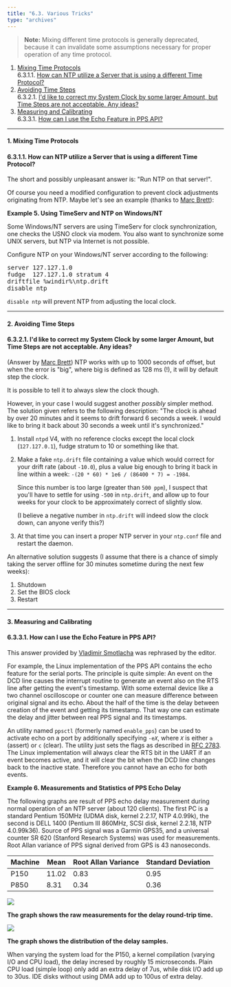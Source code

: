 ```yaml
---
title: "6.3. Various Tricks"
type: "archives"
---
```


> **Note:** Mixing different time protocols is generally deprecated, because it can invalidate some assumptions necessary for proper operation of any time protocol.

1. [Mixing Time Protocols](#mixing-time-protocols)  
6.3.1.1. [How can NTP utilize a Server that is using a different Time Protocol?](#how-can-ntp-utilize-a-server-that-is-using-a-different-time-protocol)  
2. [Avoiding Time Steps](#avoiding-time-steps)  
6.3.2.1. [I'd like to correct my System Clock by some larger Amount, but Time Steps are not acceptable. Any ideas?](#id-like-to-correct-my-system-clock-by-some-larger-amount-but-time-steps-are-not-acceptable-any-ideas)  
3. [Measuring and Calibrating](#measuring-and-calibrating)  
6.3.3.1. [How can I use the Echo Feature in PPS API?](#how-can-i-use-the-echo-feature-in-pps-api)  

* * *

#### 1. Mixing Time Protocols

#### 6.3.1.1. How can NTP utilize a Server that is using a different Time Protocol?

The short and possibly unpleasant answer is: "Run NTP on that server!".

Of course you need a modified configuration to prevent clock adjustments originating from NTP. Maybe let's see an example (thanks to [Marc Brett](mailto:Marc.Brett@westgeo.com)):

**Example 5. Using TimeServ and NTP on Windows/NT**

Some Windows/NT servers are using TimeServ for clock synchronization, one checks the USNO clock via modem. You also want to synchronize some UNIX servers, but NTP via Internet is not possible.

Configure NTP on your Windows/NT server according to the following:

<pre>server 127.127.1.0
fudge  127.127.1.0 stratum 4
driftfile %windir%\ntp.drift
disable ntp</pre>

`disable ntp` will prevent NTP from adjusting the local clock.

* * *

#### 2. Avoiding Time Steps

#### 6.3.2.1. I'd like to correct my System Clock by some larger Amount, but Time Steps are not acceptable. Any ideas?

(Answer by [Marc Brett](mailto:Marc.Brett@westgeo.com)) NTP works with up to 1000 seconds of offset, but when the error is "big", where big is defined as 128 ms (!), it will by default step the clock.

It is possible to tell it to always slew the clock though.

However, in your case I would suggest another _possibly_ simpler method. The solution given refers to the following description: "The clock is ahead by over 20 minutes and it seems to drift forward 6 seconds a week. I would like to bring it back about 30 seconds a week until it's synchronized."

1.  Install `ntpd` V4, with no reference clocks except the local clock (`127.127.0.1`), fudge stratum to 10 or something like that.

2.  Make a fake `ntp.drift` file containing a value which would correct for your drift rate (about `-10.0`), plus a value big enough to bring it back in line within a week: `-(20 * 60) * 1e6 / (86400 * 7) = -1984`.

    Since this number is too large (greater than `500 ppm`), I suspect that you'll have to settle for using `-500` in `ntp.drift`, and allow up to four weeks for your clock to be approximately correct of slightly slow.

    (I believe a negative number in `ntp.drift` will indeed slow the clock down, can anyone verify this?)

3.  At that time you can insert a proper NTP server in your `ntp.conf` file and restart the daemon.

An alternative solution suggests (I assume that there is a chance of simply taking the server offline for 30 minutes sometime during the next few weeks):

1.  Shutdown
2.  Set the BIOS clock
3.  Restart

* * *

#### 3. Measuring and Calibrating

#### 6.3.3.1. How can I use the Echo Feature in PPS API?

This answer provided by [Vladimir Smotlacha](mailto:vs@cesnet.cz) was rephrased by the editor.

For example, the Linux implementation of the PPS API contains the echo feature for the serial ports. The principle is quite simple: An event on the DCD line causes the interrupt routine to generate an event also on the RTS line after getting the event's timestamp. With some external device like a two channel oscilloscope or counter one can measure difference between original signal and its echo. About the half of the time is the delay between creation of the event and getting its timestamp. That way one can estimate the delay and jitter between real PPS signal and its timestamps.

An utility named `ppsctl` (formerly named `enable_pps`) can be used to activate echo on a port by additionally specifying <code>-e*X*</code>, where <code>_X_</code> is either `a` (assert) or `c` (clear). The utility just sets the flags as described in [RFC 2783](/reflib/rfc/rfc2783.txt). The Linux implementation will always clear the RTS bit in the UART if an event becomes active, and it will clear the bit when the DCD line changes back to the inactive state. Therefore you cannot have an echo for both events.

**Example 6. Measurements and Statistics of PPS Echo Delay**

The following graphs are result of PPS echo delay measurement during normal operation of an NTP server (about 120 clients). The first PC is a standard Pentium 150MHz (UDMA disk, kernel 2.2.17, NTP 4.0.99k), the second is DELL 1400 (Pentium III 860MHz, SCSI disk, kernel 2.2.18, NTP 4.0.99k36). Source of PPS signal was a Garmin GPS35, and a universal counter SR 620 (Stanford Research Systems) was used for measurements. Root Allan variance of PPS signal derived from GPS is 43 nanoseconds.

| Machine | Mean | Root Allan Variance | Standard Deviation |
| ----- | ----- | ----- | ----- |
| P150 | 11.02 | 0.83 | 0.95 |
| P850 | 8.31 | 0.34 | 0.36 |

![](/ntpfaq/pps-delay.png)

**The graph shows the raw measurements for the delay round-trip time.**

![](/ntpfaq/pps-distrib.png)

**The graph shows the distribution of the delay samples.**

When varying the system load for the P150, a kernel compilation (varying I/O and CPU load), the delay incresed by roughly 15 microseconds. Plain CPU load (simple loop) only add an extra delay of 7us, while disk I/O add up to 30us. IDE disks without using DMA add up to 100us of extra delay.